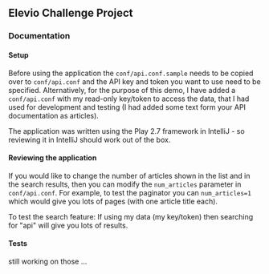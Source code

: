 ## Elevio Challenge Project

### Documentation

#### Setup

Before using the application the `conf/api.conf.sample` needs to be copied over to `conf/api.conf` 
and the API key and token you want to use need to be specified. Alternatively, for the purpose of this demo, I have
added a `conf/api.conf` with my read-only key/token to access the data, that I had used for development and testing 
(I had added some text form your API documentation as articles).

The application was written using the Play 2.7 framework in IntelliJ - so reviewing it in IntelliJ should work out 
of the box.


#### Reviewing the application

If you would like to change the number of articles shown in the list and in the search results, then you can
modify the `num_articles` parameter in `conf/api.conf`. For example, to test the paginator you can `num_articles=1` 
which would give you lots of pages (with one article title each).

To test the search feature: If using my data (my key/token) then searching for "api" will give you lots of results. 


#### Tests

still working on those ...
